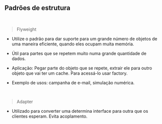 ## Padrões de estrutura

<br>

> Flyweight

- Utilize o padrão para dar suporte para um grande número de objetos de uma maneira eficiente, quando eles ocupam muita memória.

- Útil para partes que se repetem muito numa grande quantidade de dados. 

- Aplicação: Pegar parte do objeto que se repete, extrair ele para outro objeto que vai ter um cache. Para acessá-lo usar factory.

- Exemplo de usos: campanha de e-mail, simulação numérica.


<br>

> Adapter

- Utilizado para converter uma determina interface para outra que os clientes esperam. Evita acoplamento.